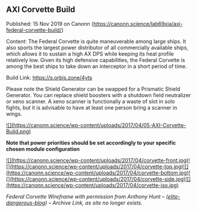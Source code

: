 ## AXI Corvette Build

Published: 15 Nov 2019 on Canonn (https://canonn.science/lab69xia/axi-federal-corvette-build/)

Content: The Federal Corvette is quite maneuverable among large ships.  It also sports the largest power distributor of all commercially available ships, which allows it to sustain a high AX DPS while keeping its heat profile relatively low.  Given its high defensive capabilities, the Federal Corvette is among the best ships to take down an interceptor in a short period of time.

Build Link: https://s.orbis.zone/4yts

Please note the Shield Generator can be swapped for a Prismatic Shield Generator.  You can replace shield boosters with a shutdown field neutralizer or xeno scanner. A xeno scanner is functionally a waste of slot in solo fights, but it is advisable to have at least one person bring a scanner in wings.

[!\[\](https://canonn.science/wp-content/uploads/2017/04/05-AXI-Corvette-Build.png)](https://canonn.science/wp-content/uploads/2017/04/05-AXI-Corvette-Build.png "05 - AXI Corvette Build")

**Note that power priorities should be set accordingly to your specific chosen module configuration**

[!\[\](https://canonn.science/wp-content/uploads/2017/04/corvette-front.jpg)](https://canonn.science/wp-content/uploads/2017/04/corvette-front.jpg "corvette-front")[!\[\](https://canonn.science/wp-content/uploads/2017/04/corvette-top.jpg)](https://canonn.science/wp-content/uploads/2017/04/corvette-top.jpg "corvette-top")[!\[\](https://canonn.science/wp-content/uploads/2017/04/corvette-bottom.jpg)](https://canonn.science/wp-content/uploads/2017/04/corvette-bottom.jpg "corvette-bottom")[!\[\](https://canonn.science/wp-content/uploads/2017/04/corvette-side.jpg)](https://canonn.science/wp-content/uploads/2017/04/corvette-side.jpg "corvette-side")[!\[\](https://canonn.science/wp-content/uploads/2017/04/corvette-iso.jpg)](https://canonn.science/wp-content/uploads/2017/04/corvette-iso.jpg "corvette-iso")

*Federal Corvette Wireframe with permission from Anthony Hunt – ([elite-dangerous-blog](https://canonn.fyi/elite-dangerous-blog)) – Archive Link, as site no longer exists.*